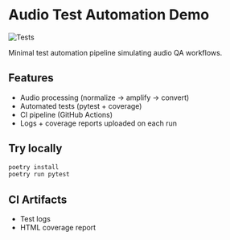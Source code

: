 # Audio Test Automation Demo

![Tests](https://github.com/hugorouillard/audio-test-automation-demo/actions/workflows/tests.yml/badge.svg)

Minimal test automation pipeline simulating audio QA workflows.

## Features
- Audio processing (normalize → amplify → convert)
- Automated tests (pytest + coverage)
- CI pipeline (GitHub Actions)
- Logs + coverage reports uploaded on each run

## Try locally

```bash
poetry install
poetry run pytest
```

## CI Artifacts
- Test logs
- HTML coverage report
